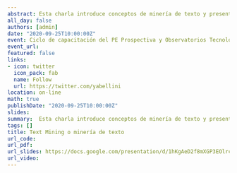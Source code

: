 ```yaml
---
abstract: Esta charla introduce conceptos de minería de texto y presenta ejemplos de uso sobre los conceptos mencionados. 
all_day: false
authors: [admin]
date: "2020-09-25T10:00:00Z"
event: Ciclo de capacitación del PE Prospectiva y Observatorios Tecnológico
event_url: 
featured: false
links: 
- icon: twitter
  icon_pack: fab
  name: Follow
  url: https://twitter.com/yabellini 
location: on-line
math: true
publishDate: "2020-09-25T10:00:00Z"
slides:  
summary:  Esta charla introduce conceptos de minería de texto y presenta ejemplos de uso sobre los conceptos mencionados. 
tags: []
title: Text Mining o minería de texto
url_code: 
url_pdf: 
url_slides: https://docs.google.com/presentation/d/1hKgAeD2f8mXGP3EOlrcfQBQBoezwm1WbRYpAp66qwTU/edit?usp=sharing
url_video: 
---
```


